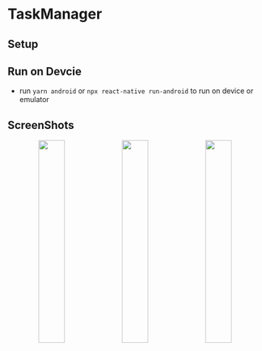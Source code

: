 
# TaskManager

## Setup

## Run on Devcie

- run `yarn android` or `npx react-native run-android` to run on device or emulator

## ScreenShots
<p align="center">
   <img src="https://github.com/user-attachments/assets/67ac6e33-bd48-4095-96fa-54561bc339f0" align="center" width="32%">
   <img src="https://github.com/user-attachments/assets/fc4f415d-e5d8-4953-8c1e-99d7debf69f2" align="center" width="32%">
   <img src="https://github.com/user-attachments/assets/30e7bc01-1fff-4e44-b5de-b090ca059e3d" align="center" width="32%">
</p>
